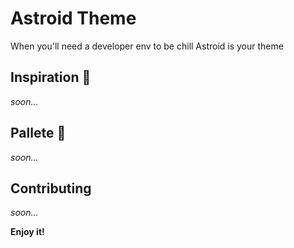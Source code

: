 # Astroid Theme
When you'll need a developer env to be chill Astroid is your theme

## Inspiration 💭
_soon..._

## Pallete 🎨
_soon..._

## Contributing
_soon..._

**Enjoy it!**

